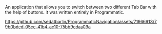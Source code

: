 An application that allows you to switch between two different Tab Bar with the help of buttons. It was written entirely in Programmatic.

https://github.com/sedatbarlin/ProgrammaticNavigation/assets/71966913/79b0bded-05ce-41b4-ac10-75bb9edaa09a

 
     
        
       
     
 
     
